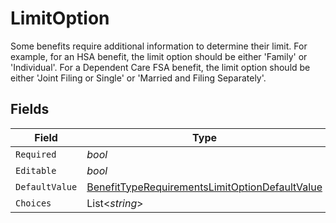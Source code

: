 # LimitOption

Some benefits require additional information to determine their limit. For example, for an HSA benefit, the limit option should be either 'Family' or 'Individual'. For a Dependent Care FSA benefit, the limit option should be either 'Joint Filing or Single' or 'Married and Filing Separately'.


## Fields

| Field                                                                                                                       | Type                                                                                                                        | Required                                                                                                                    | Description                                                                                                                 |
| --------------------------------------------------------------------------------------------------------------------------- | --------------------------------------------------------------------------------------------------------------------------- | --------------------------------------------------------------------------------------------------------------------------- | --------------------------------------------------------------------------------------------------------------------------- |
| `Required`                                                                                                                  | *bool*                                                                                                                      | :heavy_minus_sign:                                                                                                          | N/A                                                                                                                         |
| `Editable`                                                                                                                  | *bool*                                                                                                                      | :heavy_minus_sign:                                                                                                          | N/A                                                                                                                         |
| `DefaultValue`                                                                                                              | [BenefitTypeRequirementsLimitOptionDefaultValue](../../Models/Components/BenefitTypeRequirementsLimitOptionDefaultValue.md) | :heavy_minus_sign:                                                                                                          | N/A                                                                                                                         |
| `Choices`                                                                                                                   | List<*string*>                                                                                                              | :heavy_minus_sign:                                                                                                          | N/A                                                                                                                         |